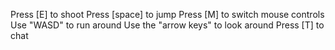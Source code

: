 Press [E] to shoot
Press [space] to jump
Press [M] to switch mouse controls
Use "WASD" to run around
Use the "arrow keys" to look around
Press [T] to chat
